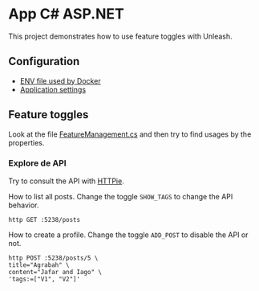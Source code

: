 # App C# ASP.NET

This project demonstrates how to use feature toggles with Unleash.

## Configuration

- [ENV file used by Docker](./.env.development)
- [Application settings](./src/appsettings.json)

## Feature toggles

Look at the file [FeatureManagement.cs](./src/FeatureManagement.cs) and then try to find usages by the properties.

### Explore de API

Try to consult the API with [HTTPie](https://httpie.io/). 

How to list all posts. Change the toggle `SHOW_TAGS` to change the API behavior.

    http GET :5238/posts

How to create a profile. Change the toggle `ADD_POST` to disable the API or not.

```
http POST :5238/posts/5 \
title="Agrabah" \
content="Jafar and Iago" \
'tags:=["V1", "V2"]'
```
